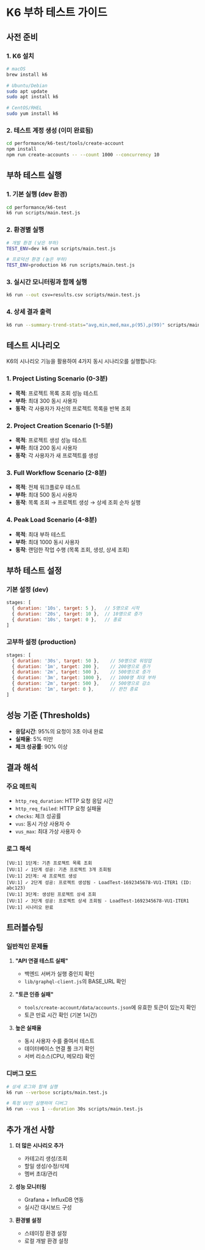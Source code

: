# K6 부하 테스트 가이드

## 사전 준비

### 1. K6 설치
```bash
# macOS
brew install k6

# Ubuntu/Debian
sudo apt update
sudo apt install k6

# CentOS/RHEL
sudo yum install k6
```

### 2. 테스트 계정 생성 (이미 완료됨)
```bash
cd performance/k6-test/tools/create-account
npm install
npm run create-accounts -- --count 1000 --concurrency 10
```

## 부하 테스트 실행

### 1. 기본 실행 (dev 환경)
```bash
cd performance/k6-test
k6 run scripts/main.test.js
```

### 2. 환경별 실행
```bash
# 개발 환경 (낮은 부하)
TEST_ENV=dev k6 run scripts/main.test.js

# 프로덕션 환경 (높은 부하)
TEST_ENV=production k6 run scripts/main.test.js
```

### 3. 실시간 모니터링과 함께 실행
```bash
k6 run --out csv=results.csv scripts/main.test.js
```

### 4. 상세 결과 출력
```bash
k6 run --summary-trend-stats="avg,min,med,max,p(95),p(99)" scripts/main.test.js
```

## 테스트 시나리오

K6의 시나리오 기능을 활용하여 4가지 동시 시나리오를 실행합니다:

### 1. **Project Listing Scenario** (0-3분)
- **목적**: 프로젝트 목록 조회 성능 테스트
- **부하**: 최대 300 동시 사용자
- **동작**: 각 사용자가 자신의 프로젝트 목록을 반복 조회

### 2. **Project Creation Scenario** (1-5분)
- **목적**: 프로젝트 생성 성능 테스트  
- **부하**: 최대 200 동시 사용자
- **동작**: 각 사용자가 새 프로젝트를 생성

### 3. **Full Workflow Scenario** (2-8분)
- **목적**: 전체 워크플로우 테스트
- **부하**: 최대 500 동시 사용자
- **동작**: 목록 조회 → 프로젝트 생성 → 상세 조회 순차 실행

### 4. **Peak Load Scenario** (4-8분)
- **목적**: 최대 부하 테스트
- **부하**: 최대 1000 동시 사용자  
- **동작**: 랜덤한 작업 수행 (목록 조회, 생성, 상세 조회)

## 부하 테스트 설정

### 기본 설정 (dev)
```javascript
stages: [
  { duration: '10s', target: 5 },   // 5명으로 시작
  { duration: '20s', target: 10 },  // 10명으로 증가
  { duration: '10s', target: 0 },   // 종료
]
```

### 고부하 설정 (production)
```javascript
stages: [
  { duration: '30s', target: 50 },    // 50명으로 워밍업
  { duration: '1m', target: 200 },    // 200명으로 증가
  { duration: '2m', target: 500 },    // 500명으로 증가
  { duration: '3m', target: 1000 },   // 1000명 최대 부하
  { duration: '2m', target: 500 },    // 500명으로 감소
  { duration: '1m', target: 0 },      // 완전 종료
]
```

## 성능 기준 (Thresholds)

- **응답시간**: 95%의 요청이 3초 이내 완료
- **실패율**: 5% 미만
- **체크 성공률**: 90% 이상

## 결과 해석

### 주요 메트릭
- `http_req_duration`: HTTP 요청 응답 시간
- `http_req_failed`: HTTP 요청 실패율
- `checks`: 체크 성공률
- `vus`: 동시 가상 사용자 수
- `vus_max`: 최대 가상 사용자 수

### 로그 해석
```
[VU:1] 1단계: 기존 프로젝트 목록 조회
[VU:1] ✓ 1단계 성공: 기존 프로젝트 3개 조회됨
[VU:1] 2단계: 새 프로젝트 생성
[VU:1] ✓ 2단계 성공: 프로젝트 생성됨 - LoadTest-1692345678-VU1-ITER1 (ID: abc123)
[VU:1] 3단계: 생성된 프로젝트 상세 조회
[VU:1] ✓ 3단계 성공: 프로젝트 상세 조회됨 - LoadTest-1692345678-VU1-ITER1
[VU:1] 시나리오 완료
```

## 트러블슈팅

### 일반적인 문제들

1. **"API 연결 테스트 실패"**
   - 백엔드 서버가 실행 중인지 확인
   - `lib/graphql-client.js`의 BASE_URL 확인

2. **"토큰 인증 실패"**
   - `tools/create-account/data/accounts.json`에 유효한 토큰이 있는지 확인
   - 토큰 만료 시간 확인 (기본 1시간)

3. **높은 실패율**
   - 동시 사용자 수를 줄여서 테스트
   - 데이터베이스 연결 풀 크기 확인
   - 서버 리소스(CPU, 메모리) 확인

### 디버그 모드
```bash
# 상세 로그와 함께 실행
k6 run --verbose scripts/main.test.js

# 특정 VU만 실행하여 디버그
k6 run --vus 1 --duration 30s scripts/main.test.js
```

## 추가 개선 사항

1. **더 많은 시나리오 추가**
   - 카테고리 생성/조회
   - 할일 생성/수정/삭제
   - 멤버 초대/관리

2. **성능 모니터링**
   - Grafana + InfluxDB 연동
   - 실시간 대시보드 구성

3. **환경별 설정**
   - 스테이징 환경 설정
   - 로컬 개발 환경 설정